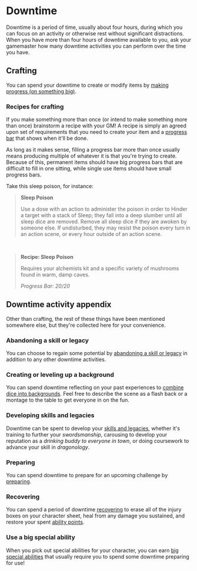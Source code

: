 # Downtime

Downtime is a period of time, usually about four hours, during which you can focus on an activity or otherwise rest without significant distractions. When you have more than four hours of downtime available to you, ask your gamemaster how many downtime activities you can perform over the time you have.

## Crafting

You can spend your downtime to create or modify items by [making progress (on something big)](../gameplay/basic_abilities.md#make-progress-on-something-big).

### Recipes for crafting

If you make something more than once (or intend to make something more than once) brainstorm a recipe with your GM! A recipe is simply an agreed upon set of requirements that you need to create your item and a [progress bar](../running_the_game/creating_tests.md#progress-bar) that shows when it'll be done.

As long as it makes sense, filling a progress bar more than once usually means producing multiple of whatever it is that you're trying to create. Because of this, permanent items should have big progress bars that are difficult to fill in one sitting, while single use items should have small progress bars. 

Take this sleep poison, for instance:

>  **Sleep Poison**
>
>   Use a dose with an action to administer the poison in order to Hinder a target with a stack of Sleep; they fall into a deep slumber until all sleep dice are removed. Remove all sleep dice if they are awoken by someone else. If undisturbed, they may resist the poison every turn in an action scene, or every hour outside of an action scene.

&nbsp;

>  **Recipe: Sleep Poison**
>
>  Requires your alchemists kit and a specific variety of mushrooms found in warm, damp caves.
>
>  _Progress Bar: 20/20_
>

## Downtime activity appendix

Other than crafting, the rest of these things have been mentioned somewhere else, but they're collected here for your convenience.

### Abandoning a skill or legacy

You can choose to regain some potential by [abandoning a skill or legacy](../character/backgrounds.md#abandoning-a-skill-or-legacy) in addition to any other downtime activities.

### Creating or leveling up a background

You can spend downtime reflecting on your past experiences to [combine dice into backgrounds](../character/backgrounds.md#building-a-background). Feel free to describe the scene as a flash back or a montage to the table to get everyone in on the fun.

### Developing skills and legacies

Downtime can be spent to develop your [skills and legacies](../character/backgrounds.md#skills-and-legacies), whether it's training to further your _swordsmanship_, carousing to develop your reputation as a _drinking buddy to everyone in town_, or doing coursework to advance your skill in _dragonology_.

### Preparing

You can spend downtime to prepare for an upcoming challenge by [preparing](../gameplay/basic_abilities.md#prepare).

### Recovering

You can spend a period of downtime [recovering](../character/health.md#Recovering) to erase all of the injury boxes on your character sheet, heal from any damage you sustained, and restore your spent [ability points](../character/special_abilities.md#costs-and-ability-points).

### Use a big special ability

When you pick out special abilities for your character, you can earn [big special abilities](../character/special_abilities.md#big-special-abilities) that usually require you to spend some downtime preparing for use!

